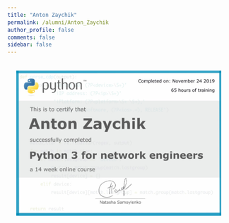 ```yaml
---
title: "Anton Zaychik"
permalink: /alumni/Anton_Zaychik
author_profile: false
comments: false
sidebar: false
---
```


<div style="padding: 20px;">
  <img src="https://raw.githubusercontent.com/pyneng/pyneng.github.io/master/alumni/Anton_Zaychik.png" alt="Python for network engineers">
</div>


